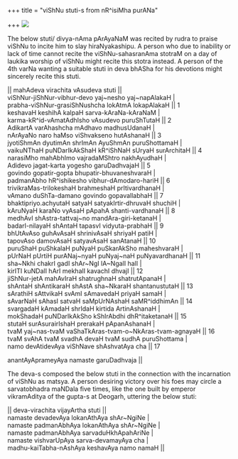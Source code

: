 +++
title = "viShNu stuti-s from nR^isiMha purANa"

+++
[![](https://i2.wp.com/bp1.blogger.com/_ZhvcTTaaD_4/RwxhMMEvi5I/AAAAAAAAAPU/XjcdNMSRT7o/s320/nArAyaNa.jpg)](http://bp1.blogger.com/_ZhvcTTaaD_4/RwxhMMEvi5I/AAAAAAAAAPU/XjcdNMSRT7o/s1600-h/nArAyaNa.jpg)

The below stuti/ divya-nAma pArAyaNaM was recited by rudra to praise
viShNu to incite him to slay hiraNyakashipu. A person who due to
inability or lack of time cannot recite the viShNu-sahasranAma stotraM
on a day of laukika worship of viShNu might recite this stotra instead.
A person of the 4th varNa wanting a suitable stuti in deva bhASha for
his devotions might sincerely recite this stuti.

|| mahAdeva virachita vAsudeva stuti ||  
viShNur-jiShNur-vibhur-devo yaj\~nesho yaj\~napAlakaH |  
prabha-viShNur-grasiShNushcha lokAtmA lokapAlakaH || 1  
keshavaH keshihA kalpaH sarva-kAraNa-kAraNaM |  
karma-kR^id-vAmatAdhIsho vAsudevo puruShTutaH || 2  
AdikartA varAhashcha mAdhavo madhusUdanaH |  
nArAyaNo naro haMso viShvakseno hutAshanaH || 3  
jyotiShmAn dyutimAn shrImAn AyuShmAn puruShottamaH |  
vaikuNThaH puNDarIkAkShaH kR^iShNaH sUryaH surArchitaH || 4  
narasiMho mahAbhImo vajradaMShtro nakhAyudhaH |  
Adidevo jagat-karta yogesho garuDadhvajaH || 5  
govindo gopatir-gopta bhupatir-bhuvaneshvaraH |  
padmanAbho hR^ishikesho vibhur-dAmodaro-hariH || 6  
trivikraMas-trilokeshaH brahmeshaH prItivardhanaH |  
vAmano duShTa-damano govindo gopavallabhaH || 7  
bhaktipriyo.achyutaH satyaH satyakIrtir-dhruvaH shuchiH |  
kAruNyaH karaNo vyAsaH pApahA shanti-vardhanaH || 8  
medhAvI shAstra-tattvaj\~no mandAra-giri-ketanaH |  
badarI-nilayaH shAntaH tapasvI vidyuta-prabhaH || 9  
bhUtAvAso guhAvAsaH shrinivAsaH shriyaH patiH |  
tapovAso damovAsaH satyavAsaH sanAtanaH || 10  
puruShaH puShkalaH puNyaH puSkarAkSho maheshvaraH |  
pUrNaH pUrtiH purANaj\~nyaH puNyaj\~naH puNyavardhanaH || 11  
sha\~Nkhi chakrI gadI shAr\~NgI lA\~NgalI halI |  
kirITI kuNDalI hArI mekhalI kavachI dhvajI || 12  
jiShNur-jetA mahAvIraH shatrughnaH shatrutApanaH |  
shAntaH shAntikaraH shAstA sha\~NkaraH shantanustutaH || 13  
sArathiH sAttvikaH svAmI sAmavedaH priyaH samaH |  
sAvarNaH sAhasI satvaH saMpUrNAshaH saMR^iddhimAn || 14  
svargadaH kAmadaH shrIdaH kirtida ArtinAshanaH |  
mokShadaH puNDarIkAkSho kShIrAbdhi dhR^itaketanaH || 15  
stutaH surAsurairIshaH prerakaH pApanAshanaH |  
tvaM yaj\~nas-tvaM vaShaTkAras-tvam-o\~NkAras-tvam-agnayaH || 16  
tvaM svAhA tvaM svadhA devaH tvaM sudhA puruShottama |  
namo devAtidevAya viShNave shAshvatAya cha || 17

anantAyAprameyAya namaste garuDadhvaja ||

The deva-s composed the below stuti in the connection with the
incarnation of viShNu as matsya. A person desiring victory over his foes
may circle a sarvatobhadra maNDala five times, like the one built by
emperor vikramAditya of the gupta-s at Deogarh, uttering the below
stuti:

|| deva-virachita vijayArtha stuti ||  
namaste devadevAya lokanAthAya shAr\~NgiNe |  
namaste padmanAbhAya lokanAthAya shAr\~NgiNe |  
namaste padmanAbhAya sarvaduHkhApahAriNe |  
namaste vishvarUpAya sarva-devamayAya cha |  
madhu-kaiTabha-nAshAya keshavAya namo namaH ||
